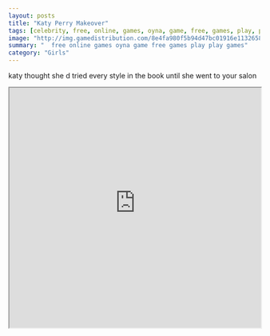 ```yaml
---
layout: posts
title: "Katy Perry Makeover"
tags: [celebrity, free, online, games, oyna, game, free, games, play, play, games]
image: "http://img.gamedistribution.com/8e4fa980f5b94d47bc01916e11326589.jpg"
summary: "  free online games oyna game free games play play games"
category: "Girls"
---
```


katy thought she d tried every style in the book until she went to your salon

<iframe width="100%" height="480px;" src="http://flash.gamedistribution.com?game=8e4fa980f5b94d47bc01916e11326589"></iframe>